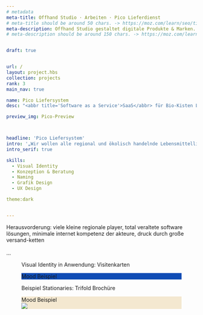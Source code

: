 ```yaml
---
# metadata
meta-title: Offhand Studio · Arbeiten · Pico Lieferdienst
# meta-title should be around 50 chars. -> https://moz.com/learn/seo/title-tag
meta-description: Offhand Studio gestaltet digitale Produkte & Marken. Wir sind Experten in Visual Identity Design, UX und UI Design.
# meta-description should be around 150 chars. -> https://moz.com/learn/seo/meta-description


draft: true


url: /
layout: project.hbs
collection: projects
rank: 3
main_nav: true

name: Pico Liefersystem
desc: "<abbr title='Software as a Service'>SaaS</abbr> für Bio-Kisten Lieferdienste"

preview_img: Pico-Preview



headline: 'Pico Liefersystem'
intro: '„Wir wollen alle regional und ökolisch handelnde Lebensmittellieferanten mit einem Schlag in die digitale Gegenwart bringen!“'
intro_serif: true

skills:
  - Visual Identity
  - Konzeption & Beratung
  - Naming
  - Grafik Design
  - UX Design

theme:dark


---
```

Herausvorderung: viele kleine regionale player, total veraltete software lösungen, minimale internet kompetenz der akteure, druck durch große versand-ketten<br><br>
…

<figure class="slide light" style="background-image:url('/assets/img/Pico-Cards.jpg')">
  <figcaption>Visual Identity in Anwendung: Visitenkarten</figcaption>
</figure>


<figure class="slide" style="background-color:#0f4cb5;background-image:url('https://images.unsplash.com/photo-1512578659172-63a4634c05ec?ixlib=rb-1.2.1&ixid=eyJhcHBfaWQiOjEyMDd9&auto=format&fit=crop&w=2250&q=80')">
  <figcaption>
  Mood Beispiel
  </figcaption>

</figure>

<figure class="slide" style="background-image:url('/assets/img/Pico--Brochure.jpg')">
  <figcaption>Beispiel Stationaries: Trifold Brochüre</figcaption>

</figure>


<figure class="slide light" style="background-color:#f4e8d0">
<figcaption>
Mood Beispiel
</figcaption>
<img src="https://images.unsplash.com/photo-1511649475669-e288648b2339?ixlib=rb-1.2.1&ixid=eyJhcHBfaWQiOjEyMDd9&auto=format&fit=crop&w=1289&q=80">
</figure>
